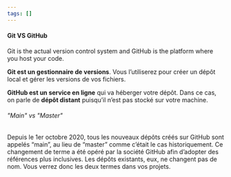 ```yaml
---
tags: []
---
```





#### Git VS GitHub
Git is the actual version control system and GitHub is the platform where you host your code.

**Git est un gestionnaire de versions**. Vous l’utiliserez pour créer un dépôt local et gérer les versions de vos fichiers.

**GitHub est un service en ligne** qui va héberger votre dépôt. Dans ce cas, on parle de **dépôt distant** puisqu’il n’est pas stocké sur votre machine.


###### "Main" vs "Master"
Depuis le 1er octobre 2020, tous les nouveaux dépôts créés sur GitHub sont appelés “main”, au lieu de “master” comme c’était le cas historiquement. Ce changement de terme a été opéré par la société GitHub afin d’adopter des références plus inclusives. Les dépôts existants, eux, ne changent pas de nom. Vous verrez donc les deux termes dans vos projets.